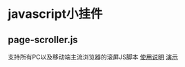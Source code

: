 # javascript小挂件
## page-scroller.js
支持所有PC以及移动端主流浏览器的滚屏JS脚本
[使用说明](https://www.b2wx.com/bin/view/%E5%BE%AE%E6%8D%B7%E6%8A%80%E6%9C%AF%E4%B8%AD%E5%BF%83/%E7%AE%80%E6%B4%81%E7%9A%84JS%E5%85%A8%E5%B1%8F%E6%BB%9A%E5%8A%A8%E4%BB%A3%E7%A0%81)
[演示](https://www.b2wx.com/bin/view/%E9%A6%96%E9%A1%B5/%E5%85%A8%E5%B1%8F%E9%A6%96%E9%A1%B5/)

